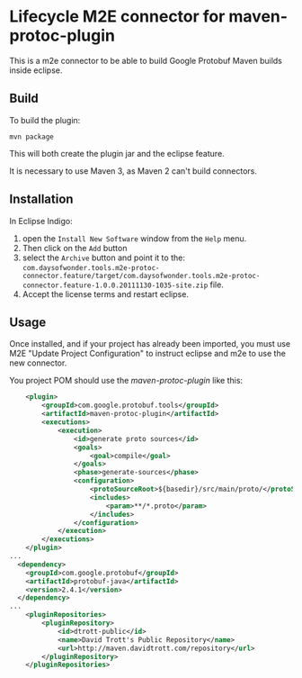 # Lifecycle M2E connector for maven-protoc-plugin #

This is a m2e connector to be able to build Google Protobuf
Maven builds inside eclipse.

## Build ##


To build the plugin:

```
mvn package
```

This will both create the plugin jar and the eclipse feature.

It is necessary to use Maven 3, as Maven 2 can't build connectors.

## Installation ##

In Eclipse Indigo:

1. open the ``Install New Software`` window from the ``Help`` menu.
1. Then click on the ``Add`` button
1. select the ``Archive`` button and point it to the:
``com.daysofwonder.tools.m2e-protoc-connector.feature/target/com.daysofwonder.tools.m2e-protoc-connector.feature-1.0.0.20111130-1035-site.zip`` file.
1. Accept the license terms and restart eclipse. 

## Usage ##


Once installed, and if your project has already been imported, you must use M2E "Update Project Configuration"
to instruct eclipse and m2e to use the new connector.

You project POM should use the _maven-protoc-plugin_ like this:

```xml
	<plugin>
		<groupId>com.google.protobuf.tools</groupId>
		<artifactId>maven-protoc-plugin</artifactId>
		<executions>
			<execution>
				<id>generate proto sources</id>
				<goals>
					<goal>compile</goal>
				</goals>
				<phase>generate-sources</phase>
				<configuration>
					<protoSourceRoot>${basedir}/src/main/proto/</protoSourceRoot>
					<includes>
						<param>**/*.proto</param>
					</includes>
				</configuration>
			</execution>
		</executions>
	</plugin>
...
  <dependency>
  	<groupId>com.google.protobuf</groupId>
  	<artifactId>protobuf-java</artifactId>
  	<version>2.4.1</version>
  </dependency>
...
	<pluginRepositories>
		<pluginRepository>
			<id>dtrott-public</id>
			<name>David Trott's Public Repository</name>
			<url>http://maven.davidtrott.com/repository</url>
		</pluginRepository>
	</pluginRepositories>
```
